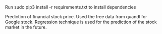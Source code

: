 Run sudo pip3 install -r requirements.txt to install dependencies

 

Prediction of financial stock price. Used the free data from quandl for Google stock. Regression technique is used for the prediction of the stock market in the future.